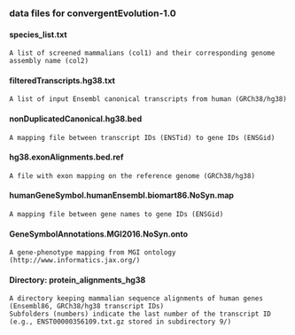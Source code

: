 ### data files for convergentEvolution-1.0

#### species_list.txt
	A list of screened mammalians (col1) and their corresponding genome assembly name (col2)

#### filteredTranscripts.hg38.txt
	A list of input Ensembl canonical transcripts from human (GRCh38/hg38)

#### nonDuplicatedCanonical.hg38.bed
	A mapping file between transcript IDs (ENSTid) to gene IDs (ENSGid)

#### hg38.exonAlignments.bed.ref
	A file with exon mapping on the reference genome (GRCh38/hg38)

#### humanGeneSymbol.humanEnsembl.biomart86.NoSyn.map
	A mapping file between gene names to gene IDs (ENSGid)

#### GeneSymbolAnnotations.MGI2016.NoSyn.onto
	A gene-phenotype mapping from MGI ontology (http://www.informatics.jax.org/)

#### Directory:	protein_alignments_hg38
	A directory keeping mammalian sequence alignments of human genes (Ensembl86, GRCh38/hg38 transcript IDs)
	Subfolders (numbers) indicate the last number of the transcript ID (e.g., ENST00000356109.txt.gz stored in subdirectory 9/)
